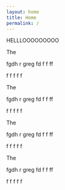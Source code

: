 ```yaml
---
layout: home
title: Home
permalink: /
---
```

HELLLOOOOOOOOO

The

fgdh
r
greg
fd
f
f
ff

f
f
f
f
f

The

fgdh
r
greg
fd
f
f
ff

f
f
f
f
f

The

fgdh
r
greg
fd
f
f
ff

f
f
f
f
f

The

fgdh
r
greg
fd
f
f
ff

f
f
f
f
f

